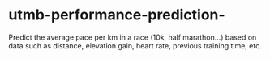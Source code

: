 # utmb-performance-prediction-
 Predict the average pace per km in a race (10k, half marathon...) based on data such as distance, elevation gain, heart rate, previous training time, etc.
